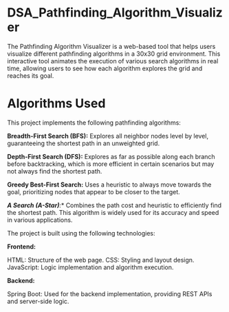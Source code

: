 # DSA_Pathfinding_Algorithm_Visualizer

The Pathfinding Algorithm Visualizer is a web-based tool that helps users visualize different pathfinding algorithms in a 30x30 grid environment. This interactive tool animates the execution of various search algorithms in real time, allowing users to see how each algorithm explores the grid and reaches its goal.


# Algorithms Used
This project implements the following pathfinding algorithms:

**Breadth-First Search (BFS):**
Explores all neighbor nodes level by level, guaranteeing the shortest path in an unweighted grid.

**Depth-First Search (DFS):**
Explores as far as possible along each branch before backtracking, which is more efficient in certain scenarios but may not always find the shortest path.

**Greedy Best-First Search:**
Uses a heuristic to always move towards the goal, prioritizing nodes that appear to be closer to the target.

***A Search (A-Star)**:**
Combines the path cost and heuristic to efficiently find the shortest path. This algorithm is widely used for its accuracy and speed in various applications.


The project is built using the following technologies:

**Frontend:**

HTML: Structure of the web page.
CSS: Styling and layout design.
JavaScript: Logic implementation and algorithm execution.

**Backend:**

Spring Boot: Used for the backend implementation, providing REST APIs and server-side logic.
